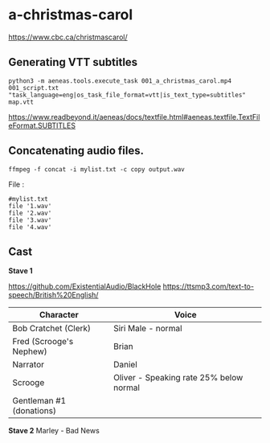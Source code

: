 # a-christmas-carol

https://www.cbc.ca/christmascarol/

## Generating VTT subtitles
```
python3 -m aeneas.tools.execute_task 001_a_christmas_carol.mp4 001_script.txt "task_language=eng|os_task_file_format=vtt|is_text_type=subtitles" map.vtt
```

https://www.readbeyond.it/aeneas/docs/textfile.html#aeneas.textfile.TextFileFormat.SUBTITLES

## Concatenating audio files.
```
ffmpeg -f concat -i mylist.txt -c copy output.wav
```

File :

```
#mylist.txt
file '1.wav'
file '2.wav'
file '3.wav'
file '4.wav'
```

## Cast

**Stave 1**

https://github.com/ExistentialAudio/BlackHole
https://ttsmp3.com/text-to-speech/British%20English/

| Character | Voice |
| --- | --- |
| Bob Cratchet (Clerk) | Siri Male - normal |
| Fred (Scrooge's Nephew) | Brian  |
| Narrator | Daniel |
| Scrooge | Oliver - Speaking rate 25% below normal |
| Gentleman #1 (donations) | |


**Stave 2**
Marley - Bad News

